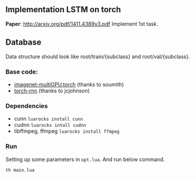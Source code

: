 ## Implementation LSTM on torch
**Paper**: http://arxiv.org/pdf/1411.4389v3.pdf
Implement 1st task.

## Database
Data structure should look like root/train/{subclass} and root/val/{subclass}.

### Base code: 
- [imagenet-multiGPU.torch](https://github.com/soumith/imagenet-multiGPU.torch) (thanks to soumith)
- [torch-rnn](https://github.com/jcjohnson/torch-rnn) (thanks to jcjohnson)

### Dependencies
- cunn 
`luarocks install cunn`
- cudnn
`luarocks intall cudnn`
- libffmpeg, ffmpeg
`luarocks install ffmpeg`

### Run
Setting up some parameters in `opt.lua`. And run below command.
```
th main.lua
```
